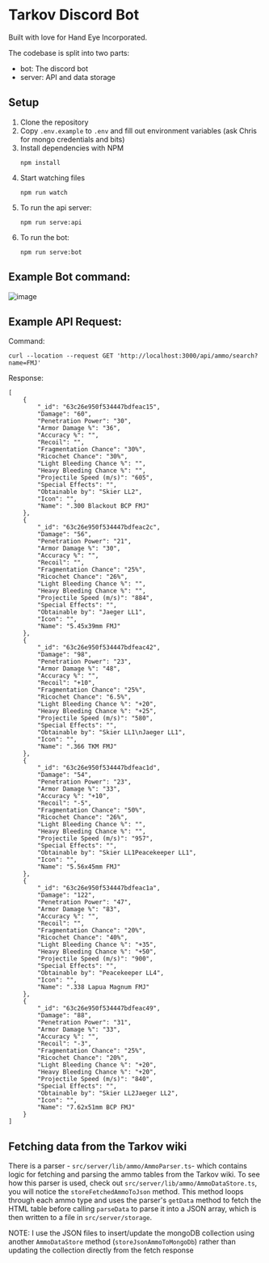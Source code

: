 # Tarkov Discord Bot

Built with love for Hand Eye Incorporated.

The codebase is split into two parts:

- bot: The discord bot
- server: API and data storage


## Setup

1. Clone the repository
2. Copy `.env.example` to `.env` and fill out environment variables (ask Chris for mongo credentials and bits)
2. Install dependencies with NPM
    ```
    npm install
    ```
3. Start watching files
    ```
    npm run watch
    ```
4. To run the api server:
    ```
    npm run serve:api
    ```
5. To run the bot:
    ```
    npm run serve:bot
    ```

## Example Bot command:

![image](https://i.imgur.com/TTvqIul.png)

## Example API Request:

Command:

```
curl --location --request GET 'http://localhost:3000/api/ammo/search?name=FMJ'
```

Response:

```
[
    {
        "_id": "63c26e950f534447bdfeac15",
        "Damage": "60",
        "Penetration Power": "30",
        "Armor Damage %": "36",
        "Accuracy %": "",
        "Recoil": "",
        "Fragmentation Chance": "30%",
        "Ricochet Chance": "30%",
        "Light Bleeding Chance %": "",
        "Heavy Bleeding Chance %": "",
        "Projectile Speed (m/s)": "605",
        "Special Effects": "",
        "Obtainable by": "Skier LL2",
        "Icon": "",
        "Name": ".300 Blackout BCP FMJ"
    },
    {
        "_id": "63c26e950f534447bdfeac2c",
        "Damage": "56",
        "Penetration Power": "21",
        "Armor Damage %": "30",
        "Accuracy %": "",
        "Recoil": "",
        "Fragmentation Chance": "25%",
        "Ricochet Chance": "26%",
        "Light Bleeding Chance %": "",
        "Heavy Bleeding Chance %": "",
        "Projectile Speed (m/s)": "884",
        "Special Effects": "",
        "Obtainable by": "Jaeger LL1",
        "Icon": "",
        "Name": "5.45x39mm FMJ"
    },
    {
        "_id": "63c26e950f534447bdfeac42",
        "Damage": "98",
        "Penetration Power": "23",
        "Armor Damage %": "48",
        "Accuracy %": "",
        "Recoil": "+10",
        "Fragmentation Chance": "25%",
        "Ricochet Chance": "6.5%",
        "Light Bleeding Chance %": "+20",
        "Heavy Bleeding Chance %": "+25",
        "Projectile Speed (m/s)": "580",
        "Special Effects": "",
        "Obtainable by": "Skier LL1\nJaeger LL1",
        "Icon": "",
        "Name": ".366 TKM FMJ"
    },
    {
        "_id": "63c26e950f534447bdfeac1d",
        "Damage": "54",
        "Penetration Power": "23",
        "Armor Damage %": "33",
        "Accuracy %": "+10",
        "Recoil": "-5",
        "Fragmentation Chance": "50%",
        "Ricochet Chance": "26%",
        "Light Bleeding Chance %": "",
        "Heavy Bleeding Chance %": "",
        "Projectile Speed (m/s)": "957",
        "Special Effects": "",
        "Obtainable by": "Skier LL1Peacekeeper LL1",
        "Icon": "",
        "Name": "5.56x45mm FMJ"
    },
    {
        "_id": "63c26e950f534447bdfeac1a",
        "Damage": "122",
        "Penetration Power": "47",
        "Armor Damage %": "83",
        "Accuracy %": "",
        "Recoil": "",
        "Fragmentation Chance": "20%",
        "Ricochet Chance": "40%",
        "Light Bleeding Chance %": "+35",
        "Heavy Bleeding Chance %": "+50",
        "Projectile Speed (m/s)": "900",
        "Special Effects": "",
        "Obtainable by": "Peacekeeper LL4",
        "Icon": "",
        "Name": ".338 Lapua Magnum FMJ"
    },
    {
        "_id": "63c26e950f534447bdfeac49",
        "Damage": "88",
        "Penetration Power": "31",
        "Armor Damage %": "33",
        "Accuracy %": "",
        "Recoil": "-3",
        "Fragmentation Chance": "25%",
        "Ricochet Chance": "20%",
        "Light Bleeding Chance %": "+20",
        "Heavy Bleeding Chance %": "+20",
        "Projectile Speed (m/s)": "840",
        "Special Effects": "",
        "Obtainable by": "Skier LL2Jaeger LL2",
        "Icon": "",
        "Name": "7.62x51mm BCP FMJ"
    }
]
```


## Fetching data from the Tarkov wiki

There is a parser - `src/server/lib/ammo/AmmoParser.ts`- which contains logic for fetching and parsing the ammo tables from the Tarkov wiki. To see how this parser is used, check out `src/server/lib/ammo/AmmoDataStore.ts`, you will notice the `storeFetchedAmmoToJson` method. This method loops through each ammo type and uses the parser's `getData` method to fetch the HTML table before calling `parseData` to parse it into a JSON array, which is then written to a file in `src/server/storage`.

NOTE: I use the JSON files to insert/update the mongoDB collection using another `AmmoDataStore` method (`storeJsonAmmoToMongoDb`) rather than updating the collection directly from the fetch response
